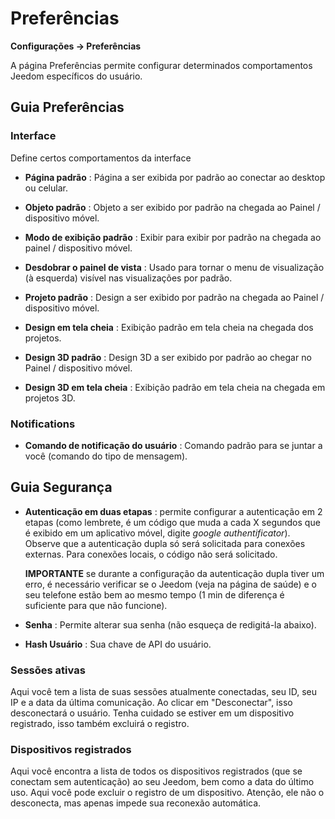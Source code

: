# Preferências
**Configurações → Preferências**

A página Preferências permite configurar determinados comportamentos Jeedom específicos do usuário.

## Guia Preferências

### Interface

Define certos comportamentos da interface

- **Página padrão** : Página a ser exibida por padrão ao conectar ao desktop ou celular.
- **Objeto padrão** : Objeto a ser exibido por padrão na chegada ao Painel / dispositivo móvel.

- **Modo de exibição padrão** : Exibir para exibir por padrão na chegada ao painel / dispositivo móvel.
- **Desdobrar o painel de vista** : Usado para tornar o menu de visualização (à esquerda) visível nas visualizações por padrão.

- **Projeto padrão** : Design a ser exibido por padrão na chegada ao Painel / dispositivo móvel.
- **Design em tela cheia** : Exibição padrão em tela cheia na chegada dos projetos.

- **Design 3D padrão** : Design 3D a ser exibido por padrão ao chegar no Painel / dispositivo móvel.
- **Design 3D em tela cheia** : Exibição padrão em tela cheia na chegada em projetos 3D.

### Notifications

- **Comando de notificação do usuário** : Comando padrão para se juntar a você (comando do tipo de mensagem).

## Guia Segurança

- **Autenticação em duas etapas** : permite configurar a autenticação em 2 etapas (como lembrete, é um código que muda a cada X segundos que é exibido em um aplicativo móvel, digite *google authentificator*). Observe que a autenticação dupla só será solicitada para conexões externas. Para conexões locais, o código não será solicitado.

  **IMPORTANTE** se durante a configuração da autenticação dupla tiver um erro, é necessário verificar se o Jeedom (veja na página de saúde) e o seu telefone estão bem ao mesmo tempo (1 min de diferença é suficiente para que não funcione).

- **Senha** : Permite alterar sua senha (não esqueça de redigitá-la abaixo).

- **Hash Usuário** : Sua chave de API do usuário.

### Sessões ativas

Aqui você tem a lista de suas sessões atualmente conectadas, seu ID, seu IP e a data da última comunicação. Ao clicar em "Desconectar", isso desconectará o usuário. Tenha cuidado se estiver em um dispositivo registrado, isso também excluirá o registro.

### Dispositivos registrados

Aqui você encontra a lista de todos os dispositivos registrados (que se conectam sem autenticação) ao seu Jeedom, bem como a data do último uso.
Aqui você pode excluir o registro de um dispositivo. Atenção, ele não o desconecta, mas apenas impede sua reconexão automática.
